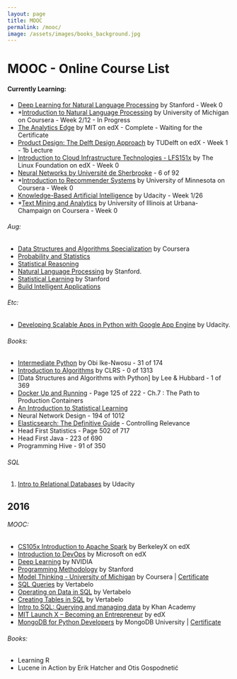 ```yaml
---
layout: page
title: MOOC
permalink: /mooc/
image: /assets/images/books_background.jpg
---
```


# MOOC - Online Course List

#### Currently Learning: 

- [Deep Learning for Natural Language Processing](http://cs224d.stanford.edu/index.html) by Stanford - Week 0
- *[Introduction to Natural Language Processing](https://www.coursera.org/learn/natural-language-processing) by University of Michigan on Coursera - Week 2/12 - In Progress
- [The Analytics Edge](https://www.edx.org/course/analytics-edge-mitx-15-071x-2) by MIT on edX - Complete - Waiting for the Certificate
- [Product Design: The Delft Design Approach](https://www.edx.org/course/product-design-delft-design-approach-delftx-dda691x-0) by TUDelft on edX - Week 1 - 1b Lecture
- [Introduction to Cloud Infrastructure Technologies - LFS151x](https://www.edx.org/course/introduction-cloud-infrastructure-linuxfoundationx-lfs151-x#!) by The Linux Foundation on edX - Week 0
- [Neural Networks by Université de Sherbrooke](https://www.youtube.com/playlist?list=PL6Xpj9I5qXYEcOhn7TqghAJ6NAPrNmUBH) - 6 of 92
- *[Introduction to Recommender Systems](https://www.coursera.org/learn/recommender-systems) by University of Minnesota on Coursera - Week 0
- [Knowledge-Based Artificial Intelligence](https://www.udacity.com/course/knowledge-based-ai-cognitive-systems--ud409) by Udacity - Week 1/26
- *[Text Mining and Analytics](https://www.coursera.org/specializations/data-mining) by University of Illinois at Urbana-Champaign on Coursera - Week 0


###### Aug:

- [Data Structures and Algorithms Specialization](https://www.coursera.org/specializations/data-structures-algorithms) by Coursera
- [Probability and Statistics](https://lagunita.stanford.edu/courses/OLI/ProbStat/Open/about)
- [Statistical Reasoning](https://lagunita.stanford.edu/courses/OLI/StatReasoning/Open/about)
- [Natural Language Processing](https://www.coursera.org/course/nlp) by Stanford.
- [Statistical Learning](https://lagunita.stanford.edu/courses/HumanitiesSciences/StatLearning/Winter2016/about) by Stanford
- [Build Intelligent Applications](https://www.coursera.org/specializations/machine-learning)

###### Etc:
- [Developing Scalable Apps in Python with Google App Engine](https://www.udacity.com/course/developing-scalable-apps-in-python--ud858) by Udacity.

###### Books:

- [Intermediate Python](https://leanpub.com/intermediatepython) by Obi Ike-Nwosu - 31 of 174
- [Introduction to Algorithms](https://mitpress.mit.edu/books/introduction-algorithms) by CLRS - 0 of 1313
- [Data Structures and Algorithms with Python] by Lee & Hubbard - 1 of 369
- [Docker Up and Running](http://shop.oreilly.com/product/0636920036142.do) - Page 125 of 222 - Ch.7 : The Path to Production Containers
- [An Introduction to Statistical Learning](http://www-bcf.usc.edu/~gareth/ISL/)
- Neural Network Design - 194 of 1012
- [Elasticsearch: The Definitive Guide](https://www.elastic.co/guide/en/elasticsearch/guide/current/index.html) - Controlling Relevance
- Head First Statistics - Page 502 of 717
- Head First Java - 223 of 690
- Programming Hive - 91 of 350


###### SQL
1. [Intro to Relational Databases](https://www.udacity.com/course/intro-to-relational-databases--ud197) by Udacity

## 2016

###### MOOC:

- [CS105x Introduction to Apache Spark](https://courses.edx.org/courses/course-v1:BerkeleyX+CS105x+1T2016) by BerkeleyX on edX
- [Introduction to DevOps](https://www.edx.org/course/introduction-devops-microsoft-dev212x) by Microsoft on edX
- [Deep Learning](https://developer.nvidia.com/deep-learning-courses) by NVIDIA
- [Programming Methodology](https://see.stanford.edu/Course/CS106A) by Stanford
- [Model Thinking - University of Michigan](https://www.coursera.org/learn/model-thinking) by Coursera | [Certificate](https://github.com/KartikKannapur/kartikkannapur.github.io/blob/master/mooc_certificates/Model_Thinking_Coursera_Michigan.png)
- [SQL Queries](https://academy.vertabelo.com/course/sql-queries) by Vertabelo
- [Operating on Data in SQL](https://academy.vertabelo.com/course/operating-on-data-in-sql) by Vertabelo
- [Creating Tables in SQL](https://academy.vertabelo.com/course/creating-tables-in-sql) by Vertabelo
- [Intro to SQL: Querying and managing data](https://www.khanacademy.org/computing/computer-programming/sql) by Khan Academy
- [MIT Launch X – Becoming an Entrepreneur](https://www.edx.org/course/becoming-entrepreneur-mitx-launch-x) by edX
- [MongoDB for Python Developers](https://university.mongodb.com/courses/M101P/about) by MongoDB University | [Certificate](https://github.com/KartikKannapur/kartikkannapur.github.io/blob/master/mooc_certificates/MongoDB_M101P_Certificate.pdf)


###### Books:
- Learning R
- Lucene in Action by Erik Hatcher and Otis Gospodnetić
